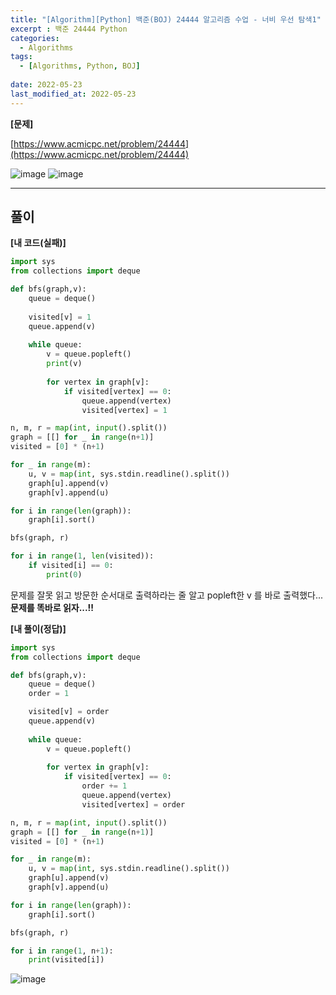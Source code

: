```yaml
---
title: "[Algorithm][Python] 백준(BOJ) 24444 알고리즘 수업 - 너비 우선 탐색1"
excerpt : 백준 24444 Python
categories:
  - Algorithms
tags:
  - [Algorithms, Python, BOJ]
  
date: 2022-05-23
last_modified_at: 2022-05-23
---
```


**[문제]**

[https://www.acmicpc.net/problem/24444](https://www.acmicpc.net/problem/24444)

![image](https://user-images.githubusercontent.com/31675698/169732403-056f5b67-5f11-44f6-9666-b899e30044e4.png)
![image](https://user-images.githubusercontent.com/31675698/169732421-bdea70f0-9bce-45e5-ada4-984854a900db.png)


<hr>

## 풀이

**[내 코드(실패)]**

```python
import sys
from collections import deque

def bfs(graph,v):
    queue = deque()
    
    visited[v] = 1
    queue.append(v)
    
    while queue:
        v = queue.popleft()
        print(v)
        
        for vertex in graph[v]:
            if visited[vertex] == 0:
                queue.append(vertex)
                visited[vertex] = 1

n, m, r = map(int, input().split())
graph = [[] for _ in range(n+1)]
visited = [0] * (n+1)

for _ in range(m):
    u, v = map(int, sys.stdin.readline().split())
    graph[u].append(v)
    graph[v].append(u)

for i in range(len(graph)):
    graph[i].sort()

bfs(graph, r)

for i in range(1, len(visited)):
    if visited[i] == 0:
        print(0)
```

문제를 잘못 읽고 방문한 순서대로 출력하라는 줄 알고 popleft한 v 를 바로 출력했다...<br/>
**문제를 똑바로 읽자...!!**
<br/>

**[내 풀이(정답)]**

```python
import sys
from collections import deque

def bfs(graph,v):
    queue = deque()
    order = 1

    visited[v] = order
    queue.append(v)
    
    while queue:
        v = queue.popleft()
        
        for vertex in graph[v]:
            if visited[vertex] == 0:
                order += 1
                queue.append(vertex)
                visited[vertex] = order

n, m, r = map(int, input().split())
graph = [[] for _ in range(n+1)]
visited = [0] * (n+1)

for _ in range(m):
    u, v = map(int, sys.stdin.readline().split())
    graph[u].append(v)
    graph[v].append(u)

for i in range(len(graph)):
    graph[i].sort()

bfs(graph, r)

for i in range(1, n+1):
    print(visited[i])
```

![image](https://user-images.githubusercontent.com/31675698/169732352-99c0e8eb-b9ce-423f-a26e-3ef599b8899a.png)
